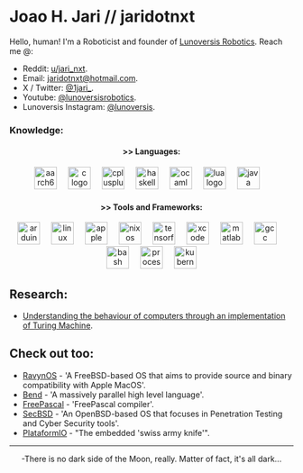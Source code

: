 # Joao H. Jari // jaridotnxt

Hello, human! I'm a Roboticist and founder of [Lunoversis Robotics](https://lunoversis.com). Reach me @:
 - Reddit: [u/jari_nxt](https://reddit.com/u/jari_nxt/).
 - Email: [jaridotnxt@hotmail.com](mailto:jaridotnxt@hotmail.com).
 - X / Twitter: [@1jari_](https://twitter.com/1jari_).
 - Youtube: [@lunoversisrobotics](https://youtube.com/@lunoversisrobotics).
 - Lunoversis Instagram: [@lunoversis](https://instagram.com/lunoversis).

### Knowledge:


<div align="center">

#### >> Languages:

  <img src="https://cdn.jsdelivr.net/gh/devicons/devicon/icons/aarch64/aarch64-original.svg" height="40" alt="aarch64 logo"  />
  <img width="12" />
  <img src="https://cdn.jsdelivr.net/gh/devicons/devicon/icons/c/c-original.svg" height="40" alt="c logo"  />
  <img width="12" />
  <img src="https://cdn.jsdelivr.net/gh/devicons/devicon/icons/cplusplus/cplusplus-original.svg" height="40" alt="cplusplus logo"  />
  <img width="12" />
  <img src="https://cdn.jsdelivr.net/gh/devicons/devicon/icons/haskell/haskell-original.svg" height="40" alt="haskell logo"  />
  <img width="12" />
  <img src="https://cdn.jsdelivr.net/gh/devicons/devicon/icons/ocaml/ocaml-original.svg" height="40" alt="ocaml logo"  />
  <img width="12" />
  <img src="https://cdn.jsdelivr.net/gh/devicons/devicon/icons/lua/lua-original.svg" height="40" alt="lua logo"  />
  <img width="12" />
  <img src="https://cdn.jsdelivr.net/gh/devicons/devicon/icons/java/java-original.svg" height="40" alt="java logo"  />
  <img width="12" />

#### >> Tools and Frameworks:
  <img src="https://cdn.jsdelivr.net/gh/devicons/devicon/icons/arduino/arduino-original.svg" height="40" alt="arduino logo"  />
  <img width="12" />
  <img src="https://cdn.jsdelivr.net/gh/devicons/devicon/icons/linux/linux-original.svg" height="40" alt="linux logo"  />
  <img width="12" />
  <img src="https://cdn.jsdelivr.net/gh/devicons/devicon/icons/apple/apple-original.svg" height="40" alt="apple logo"  />
  <img width="12" />
  <img src="https://cdn.jsdelivr.net/gh/devicons/devicon/icons/nixos/nixos-original.svg" height="40" alt="nixos logo"  />
  <img width="12" />
  <img src="https://cdn.jsdelivr.net/gh/devicons/devicon/icons/tensorflow/tensorflow-original.svg" height="40" alt="tensorflow logo"  />
  <img width="12" />
  <img src="https://cdn.jsdelivr.net/gh/devicons/devicon/icons/xcode/xcode-original.svg" height="40" alt="xcode logo"  />
  <img width="12" />
  <img src="https://cdn.jsdelivr.net/gh/devicons/devicon/icons/matlab/matlab-original.svg" height="40" alt="matlab logo"  />
  <img width="12" />
  <img src="https://cdn.jsdelivr.net/gh/devicons/devicon/icons/gcc/gcc-original.svg" height="40" alt="gcc logo"  />
  <img width="12" />
  <img src="https://cdn.jsdelivr.net/gh/devicons/devicon/icons/bash/bash-original.svg" height="40" alt="bash logo"  />
  <img width="12" />
  <img src="https://cdn.jsdelivr.net/gh/devicons/devicon/icons/processing/processing-original.svg" height="40" alt="processing logo"  />
  <img width="12" />
  <img src="https://cdn.jsdelivr.net/gh/devicons/devicon/icons/kubernetes/kubernetes-plain.svg" height="40" alt="kubernetes logo"  />
</div>


## Research:
 - [Understanding the behaviour of computers through an implementation of Turing Machine](https://periodicos.ufsm.br/cienciaenatura/issue/view/2843).

## Check out too:
- [RavynOS](https://github.com/ravynsoft/ravynos/releases) - 'A FreeBSD-based OS that aims to provide source and binary compatibility with Apple MacOS'.
- [Bend](https://github.com/HigherOrderCO/Bend) - 'A massively parallel high level language'.
- [FreePascal](https://github.com/fpc) - 'FreePascal compiler'.
- [SecBSD](https://github.com/SecBSD) - 'An OpenBSD-based OS that focuses in Penetration Testing and Cyber Security tools'.
- [PlataformIO](https://github.com/platformio/platformio-core) - "The embedded 'swiss army knife'".
-------------------------

<div align="center">
-There is no dark side of the Moon, really. Matter of fact, it's all dark...
</div>
